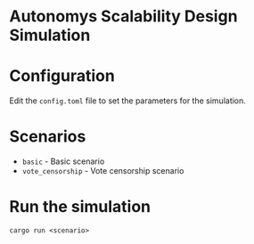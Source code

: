 # Autonomys Scalability Design Simulation

# Configuration

Edit the `config.toml` file to set the parameters for the simulation.

# Scenarios

- `basic` - Basic scenario
- `vote_censorship` - Vote censorship scenario

# Run the simulation
```
cargo run <scenario>
```



